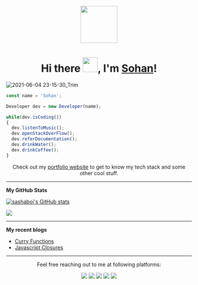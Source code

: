 <p align="center"><img src="https://media.giphy.com/media/M9gbBd9nbDrOTu1Mqx/giphy.gif" width="100"/></p>

<h1 align="center">Hi there <img src="https://media.giphy.com/media/hvRJCLFzcasrR4ia7z/giphy.gif" width="40">, I'm <a href="https://snickerdev.netlify.app/">Sohan</a>!</h1>

![2021-06-04 23-15-30_Trim](https://user-images.githubusercontent.com/64985447/120843980-62495b00-c58c-11eb-81af-0255b7391495.gif)

```js
const name = 'Sohan';

Developer dev = new Developer(name);

while(dev.isCoding())
{
  dev.listenToMusic();
  dev.openStackOverFlow();
  dev.referDocumentation();
  dev.drinkWater();
  dev.drinkCoffee();
}
```

<p align="center">Check out my <a href="https://snickerdev.netlify.app/">portfolio website</a> to get to know my tech stack and some other cool stuff.</p>

---

<b>My GitHub Stats</b>

<a href="http://www.github.com/sohan9819"><img src="https://github-readme-stats.vercel.app/api?username=sohan9819&show_icons=true&hide=&count_private=true&title_color=0891b2&text_color=ffffff&icon_color=0891b2&bg_color=1c1917&hide_border=true&show_icons=true" alt="sashaboi's GitHub stats" /></a>

<a href="http://www.github.com/sohan9819"><img src="https://github-readme-streak-stats.herokuapp.com/?user=sohan9819&stroke=ffffff&background=1c1917&ring=0891b2&fire=0891b2&currStreakNum=ffffff&currStreakLabel=0891b2&sideNums=ffffff&sideLabels=ffffff&dates=ffffff&hide_border=true" /></a>

<!--
<a href="http://www.github.com/sohan9819"><img src="https://activity-graph.herokuapp.com/graph?username=sohan9819&bg_color=1c1917&color=ffffff&line=0891b2&point=ffffff&area_color=1c1917&area=true&hide_border=true&custom_title=GitHub%20Commits%20Graph" alt="GitHub Commits Graph" /></a>
-->

<!--
<a href="https://github.com/sohan9819" align="left"><img src="https://github-readme-stats.vercel.app/api/top-langs/?username=sohan9819&langs_count=10&title_color=0891b2&text_color=ffffff&icon_color=0891b2&bg_color=1c1917&hide_border=true&locale=en&custom_title=Top%20%Languages" alt="Top Languages" /></a>
-->

---

<b>My recent blogs </b>

- [Curry Functions](https://snciker.hashnode.dev/curry-functions)
- [Javascript Closures](https://hashnode.com/post/javascript-closures-cl32plc2k01fljjnvej3pbcy6)

<!--
**sohan9819/sohan9819** is a ✨ _special_ ✨ repository because its `README.md` (this file) appears on your GitHub profile.

Here are some ideas to get you started:

- 🔭 I’m currently working on ...
- 🌱 I’m currently learning ...
- 👯 I’m looking to collaborate on ...
- 🤔 I’m looking for help with ...
- 💬 Ask me about ...
- 📫 How to reach me: ...
- 😄 Pronouns: ...
- ⚡ Fun fact: ...
-->

---

<p align="center">Feel free reaching out to me at following platforms:</p>

<p align="center">
  <a href="https://www.linkedin.com/in/sohan-shetty-8ab3191a0"><img src="https://img.shields.io/badge/LinkedIn-0077B5?style=for-the-badge&logo=linkedin&logoColor=white"></a> 
  <a href="https://www.instagram.com/__snicker__2001"><img src="https://img.shields.io/badge/Instagram-E4405F?style=for-the-badge&logo=instagram&logoColor=white"></a> 
  <a href="https://twitter.com/SnickerDev"><img src="https://img.shields.io/badge/Twitter-1DA1F2?style=for-the-badge&logo=twitter&logoColor=white"></a>
  <a href="mailto:sohanshetty2001@gmail.com"><img src="https://img.shields.io/badge/mail-EA4335?style=for-the-badge&logo=gmail&logoColor=white"></a>
  <a href="https://github.com/sohan9819"><img src="https://img.shields.io/badge/Github-010409?style=for-the-badge&logo=github&logoColor=white"></a>
</p>
